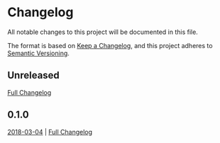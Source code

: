# Changelog

All notable changes to this project will be documented in this file.

The format is based on [Keep a Changelog](https://keepachangelog.com/en/1.0.0/), and this project adheres to
[Semantic Versioning](https://semver.org/spec/v2.0.0.html).

## Unreleased

[Full Changelog](https://github.com/codytwinton/SwiftCommonMark/compare/v0.1.0...HEAD)

## 0.1.0

[2018-03-04](https://github.com/codytwinton/SwiftCommonMark/releases/tag/0.1.0) |
[Full Changelog](https://github.com/codytwinton/SwiftCommonMark/compare/v0.0.0...v0.1.0)
